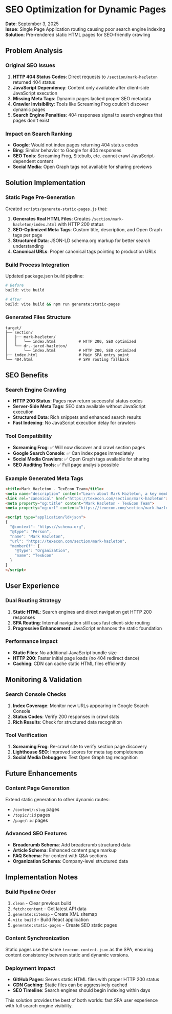 # SEO Optimization for Dynamic Pages

**Date**: September 3, 2025  
**Issue**: Single Page Application routing causing poor search engine indexing  
**Solution**: Pre-rendered static HTML pages for SEO-friendly crawling  

## Problem Analysis

### Original SEO Issues

1. **HTTP 404 Status Codes**: Direct requests to `/section/mark-hazleton` returned 404 status
2. **JavaScript Dependency**: Content only available after client-side JavaScript execution
3. **Missing Meta Tags**: Dynamic pages lacked proper SEO metadata
4. **Crawler Invisibility**: Tools like Screaming Frog couldn't discover dynamic pages
5. **Search Engine Penalties**: 404 responses signal to search engines that pages don't exist

### Impact on Search Ranking

- **Google**: Would not index pages returning 404 status codes
- **Bing**: Similar behavior to Google for 404 responses  
- **SEO Tools**: Screaming Frog, Sitebulb, etc. cannot crawl JavaScript-dependent content
- **Social Media**: Open Graph tags not available for sharing previews

## Solution Implementation

### Static Page Pre-Generation

Created `scripts/generate-static-pages.js` that:

1. **Generates Real HTML Files**: Creates `/section/mark-hazleton/index.html` with HTTP 200 status
2. **SEO-Optimized Meta Tags**: Custom title, description, and Open Graph tags per page
3. **Structured Data**: JSON-LD schema.org markup for better search understanding
4. **Canonical URLs**: Proper canonical tags pointing to production URLs

### Build Process Integration

Updated package.json build pipeline:

```bash
# Before
build: vite build

# After  
build: vite build && npm run generate:static-pages
```

### Generated Files Structure

```
target/
├── section/
│   ├── mark-hazleton/
│   │   └── index.html          # HTTP 200, SEO optimized
│   └── dr.-jared-hazleton/
│       └── index.html          # HTTP 200, SEO optimized
├── index.html                  # Main SPA entry point
└── 404.html                    # SPA routing fallback
```

## SEO Benefits

### Search Engine Crawling

- **HTTP 200 Status**: Pages now return successful status codes
- **Server-Side Meta Tags**: SEO data available without JavaScript execution
- **Structured Data**: Rich snippets and enhanced search results
- **Fast Indexing**: No JavaScript execution delay for crawlers

### Tool Compatibility

- **Screaming Frog**: ✅ Will now discover and crawl section pages
- **Google Search Console**: ✅ Can index pages immediately
- **Social Media Crawlers**: ✅ Open Graph tags available for sharing
- **SEO Auditing Tools**: ✅ Full page analysis possible

### Example Generated Meta Tags

```html
<title>Mark Hazleton - TexEcon Team</title>
<meta name="description" content="Learn about Mark Hazleton, a key member of the TexEcon team providing expert Texas economic analysis and insights.">
<link rel="canonical" href="https://texecon.com/section/mark-hazleton">
<meta property="og:title" content="Mark Hazleton - TexEcon Team">
<meta property="og:url" content="https://texecon.com/section/mark-hazleton">

<script type="application/ld+json">
{
  "@context": "https://schema.org",
  "@type": "Person",
  "name": "Mark Hazleton",
  "url": "https://texecon.com/section/mark-hazleton",
  "memberOf": {
    "@type": "Organization", 
    "name": "TexEcon"
  }
}
</script>
```

## User Experience

### Dual Routing Strategy

1. **Static HTML**: Search engines and direct navigation get HTTP 200 responses
2. **SPA Routing**: Internal navigation still uses fast client-side routing
3. **Progressive Enhancement**: JavaScript enhances the static foundation

### Performance Impact

- **Static Files**: No additional JavaScript bundle size
- **HTTP 200**: Faster initial page loads (no 404 redirect dance)
- **Caching**: CDN can cache static HTML files efficiently

## Monitoring & Validation

### Search Console Checks

1. **Index Coverage**: Monitor new URLs appearing in Google Search Console
2. **Status Codes**: Verify 200 responses in crawl stats
3. **Rich Results**: Check for structured data recognition

### Tool Verification

1. **Screaming Frog**: Re-crawl site to verify section page discovery
2. **Lighthouse SEO**: Improved scores for meta tag completeness
3. **Social Media Debuggers**: Test Open Graph tag recognition

## Future Enhancements

### Content Page Generation

Extend static generation to other dynamic routes:

- `/content/:slug` pages
- `/topic/:id` pages  
- `/page/:id` pages

### Advanced SEO Features

- **Breadcrumb Schema**: Add breadcrumb structured data
- **Article Schema**: Enhanced content page markup
- **FAQ Schema**: For content with Q&A sections
- **Organization Schema**: Company-level structured data

## Implementation Notes

### Build Pipeline Order

1. `clean` - Clear previous build
2. `fetch:content` - Get latest API data
3. `generate:sitemap` - Create XML sitemap
4. `vite build` - Build React application
5. `generate:static-pages` - Create SEO static pages

### Content Synchronization

Static pages use the same `texecon-content.json` as the SPA, ensuring content consistency between static and dynamic versions.

### Deployment Impact

- **GitHub Pages**: Serves static HTML files with proper HTTP 200 status
- **CDN Caching**: Static files can be aggressively cached
- **SEO Timeline**: Search engines should begin indexing within days

This solution provides the best of both worlds: fast SPA user experience with full search engine visibility.
